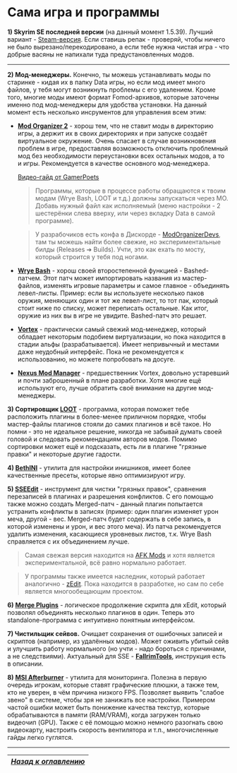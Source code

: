 # Сама игра и программы

**1) Skyrim SE последней версии** (на данный момент 1.5.39). Лучший вариант - [Steam-версия](http://store.steampowered.com/app/489830). Если ставишь репак - проверяй, чтобы ничего не было вырезано/перекодировано, а если тебе нужна чистая игра - что добрые васяны не напихали туда предустановленных модов.

------

**2) Мод-менеджеры.** Конечно, ты можешь устанавливать моды по старинке - кидая их в папку Data игры, но если мод имеет много файлов, у тебя могут возникнуть проблемы с его удалением. Кроме того, многие моды имеют формат Fomod-архивов, которые заточены именно под мод-менеджеры для удобства установки. На данный момент есть несколько инсрументов для управления всем этим:

+ [**Mod Organizer 2**](https://www.nexusmods.com/skyrimspecialedition/mods/6194) - хорош тем, что не ставит моды в директорию игры, а держит их в своих директориях и при запуске создаёт виртуальное окружение. Очень спасает в случае возникновения проблем в игре, предоставляя возможность отключить проблемный мод без необходимости переустановки всех остальных модов, а то и игры. Рекомендуется в качестве основного мод-менеджера.

    [Видео-гайд от GamerPoets](https://www.youtube.com/watch?v=DG3eqyNOByw&list=PLlN8weLk86Xh3ue76x2ibqtmMramwQmHB)

    > Программы, которые в процессе работы обращаются к твоим модам (Wrye Bash, LOOT и т.д.) должны запускаться через МО. Добавь нужный файл как исполняемый (меню настройки - 2 шестерёнки слева вверху, или через вкладку Data в самой программе).

    > У разрабочиков есть конфа в Дискорде - [ModOrganizerDevs](https://discord.gg/5tCqt6V), там ты можешь найти более свежие, но экспериментальные билды (Releases ➔ Builds). Учти, это как ехать по мосту, который строится у тебя под ногами.

+ [**Wrye Bash**](https://www.nexusmods.com/skyrimspecialedition/mods/6837/) - хорош своей второстепенной функцией - Bashed-патчем. Этот патч может импортировать названия из мастер-файлов, изменять игровые параметры и самое главное - объединять левел-листы. Пример: если вы используете несколько паков оружия, меняющих один и тот же левел-лист, то тот пак, который стоит ниже по списку, может переписать остальные. Как итог, оружие из них вы в игре не увидите. Bashed-патч это решает.

+ [**Vortex**](https://www.nexusmods.com/site/mods/1) - практически самый свежий мод-менеджер, который обладает некоторым подобием виртуализации, но пока находится в стадии альфы (разрабатывается). Имеет непривычный и местами даже неудобный интерфейс. Пока не рекомендуется к использованию, но можете попробовать на досуге.

+ [**Nexus Mod Manager**](https://www.nexusmods.com/skyrim/mods/modmanager/) - предшественник Vortex, довольно устаревший и почти заброшенный в плане разработки. Хотя многие ещё используют его, лучше обратить своё внимание на другие мод-менеджеры.

**3) Сортировщик [LOOT](https://loot.github.io/)** - программа, которая поможет тебе расположить плагины в более-менее приличном порядке, чтобы мастер-файлы плагинов стояли до самих плагинов и всё такое. Но помни - это не идеальное решение, никогда не забывай думать своей головой и следовать рекомендациям авторов модов. Помимо сортировки может ещё и подсказать, есть ли в плагине "грязные правки" и некоторые другие гадости.

**4) [BethINI](https://www.nexusmods.com/skyrimspecialedition/mods/4875/)** - утилита для настройки инишников, имеет более качественные пресеты, которые явно оптимизируют игру.

**5) [SSEEdit](https://www.nexusmods.com/skyrimspecialedition/mods/164/)** - инструмент для чистки "грязных правок", сравнения перезаписей в плагинах и разрешения конфликтов. С его помощью также можно создать Merged-патч - данный плагин попытается устранить конфликты в записях (пример: один плагин изменяет урон меча, другой - вес. Merged-патч будет содержать в себе запись, в которой изменены и урон, и вес этого меча). Из патча рекомендуется удалить изменения, касающиеся уровневых листов, т.к. Wrye Bash справляется с их объединением лучше.

> Самая свежая версия находится на [AFK Mods](https://afkmods.iguanadons.net/index.php?/topic/3750-wipz-tes5edit/) и хотя является экспериментальной, всё равно нормально работает.

> У программы также имеется наследник, который работает аналогично - [zEdit](https://github.com/matortheeternal/zedit/releases). Пока находится в разработке, но сам по себе является многообещающим проектом.

**6) [Merge Plugins](https://www.nexusmods.com/skyrim/mods/69905)** - логическое продолжение скрипта для xEdit, который позволял объединять несколько плагинов в один. Теперь это standalone-программа с интуитивно понятным интерфейсом.

**7) Чистильщик сейвов.** Очищает сохранения от ошибочных записей и скриптов (например, из удалённых модов). Может оживить убитый сейв и улучшить работу нормального (но учти - надо бороться с причинами, а не следствиями). Актуальный для SSE - [**FallrimTools**](https://www.nexusmods.com/skyrimspecialedition/mods/5031/), инструкция есть в описании.

**8) [MSI Afterburner](https://ru.msi.com/page/afterburner)** - утилита для мониторинга. Полезна в первую очередь игрокам, которые ставят графические плюшки, а также тем, кто не уверен, в чём причина низкого FPS. Позволяет выявить "слабое звено" в системе, чтобы зря не занижать все настройки. Примером частой ошибки может быть понижение качества текстур, которые обрабатываются в памяти (RAM/VRAM), когда загружен только видеочип (GPU). Также с её помощью можно немного разогнать свою видеокарту, настроить скорость вентилятора и т.п., многочисленные гайды легко гуглятся.

------

|[*Назад к оглавлению*](../01_Оглавление.md)|
|:---:|
